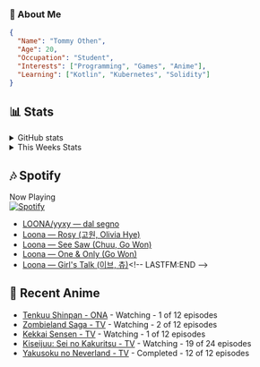 ### 👋 About Me
```json
{
  "Name": "Tommy Othen",
  "Age": 20,
  "Occupation": "Student",
  "Interests": ["Programming", "Games", "Anime"],
  "Learning": ["Kotlin", "Kubernetes", "Solidity"]
}
```

## 📊 Stats
<details>
  <summary>GitHub stats</summary>
  <a href="https://github.com/anuraghazra/github-readme-stats">
    <img src="https://github-readme-stats.vercel.app/api?username=DaSushiAsian&show_icons=true&count_private=true&hide=prs,issues">
  </a>
</details>

<details>
  <summary>This Weeks Stats</summary>
  <a href="https://github.com/anuraghazra/github-readme-stats">
    <img src="https://github-readme-stats.vercel.app/api/wakatime?username=DaSushiAsian&cache_seconds=1800&custom_title=Top Languages">
  </a>
</details>

## 🎶 Spotify
Now Playing\
[![Spotify](https://novatorem-dasushiasian.vercel.app/api/spotify)](https://open.spotify.com/user/g90805640970)
<!-- LASTFM:START -->
* [LOONA/yyxy — dal segno](https://www.last.fm/music/LOONA%2Fyyxy/_/dal+segno)
* [Loona — Rosy &lpar;고원, Olivia Hye&rpar;](https://www.last.fm/music/Loona/_/Rosy+&lpar;%EA%B3%A0%EC%9B%90,+Olivia+Hye&rpar;)
* [Loona — See Saw &lpar;Chuu, Go Won&rpar;](https://www.last.fm/music/Loona/_/See+Saw+&lpar;Chuu,+Go+Won&rpar;)
* [Loona — One &amp; Only &lpar;Go Won&rpar;](https://www.last.fm/music/Loona/_/One+&amp;+Only+&lpar;Go+Won&rpar;)
* [Loona — Girl&#39;s Talk &lpar;이브, 츄&rpar;](https://www.last.fm/music/Loona/_/Girl%27s+Talk+&lpar;%EC%9D%B4%EB%B8%8C,+%EC%B8%84&rpar;)<!-- LASTFM:END -->

## 🗻 Recent Anime
<!-- ANIME-LIST:START -->
* [Tenkuu Shinpan - ONA](https://myanimelist.net/anime/43690/Tenkuu_Shinpan) - Watching - 1 of 12 episodes
* [Zombieland Saga - TV](https://myanimelist.net/anime/37976/Zombieland_Saga) - Watching - 2 of 12 episodes
* [Kekkai Sensen - TV](https://myanimelist.net/anime/24439/Kekkai_Sensen) - Watching - 1 of 12 episodes
* [Kiseijuu: Sei no Kakuritsu - TV](https://myanimelist.net/anime/22535/Kiseijuu__Sei_no_Kakuritsu) - Watching - 19 of 24 episodes
* [Yakusoku no Neverland - TV](https://myanimelist.net/anime/37779/Yakusoku_no_Neverland) - Completed - 12 of 12 episodes<!-- ANIME-LIST:END -->
